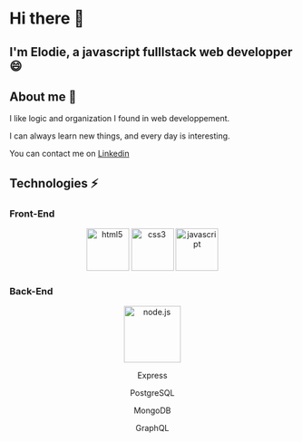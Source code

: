 # Hi there 👋

##  I'm Elodie, a javascript fulllstack web developper 😄

## About me  💬
I like logic and organization I found in web developpement.

I can always learn new things, and every day is interesting.

You can contact me on 
<a href="https://www.linkedin.com/in/elodie-faivre-15b33968/" > Linkedin </a>


## Technologies ⚡

### Front-End
<div align="center">
<img src="https://cdn.pixabay.com/photo/2017/08/05/11/16/logo-2582748_960_720.png" alt="html5" height=75>
<img src="https://cdn.pixabay.com/photo/2017/08/05/11/16/logo-2582747_960_720.png" alt="css3" height=75>
<img src="https://cdn.pixabay.com/photo/2015/04/23/17/41/javascript-736400_960_720.png" alt="javascript" height=75>
</div>


### Back-End
<div align="center">
<img src="https://cdn.pixabay.com/photo/2015/04/23/17/41/node-js-736399_960_720.png" alt="node.js" height=100>
<p> Express </p>
<p> PostgreSQL </p>
<p> MongoDB </p>  
<p> GraphQL </p>
</div>

<!--
**ElodieFaivre/ElodieFaivre** is a ✨ _special_ ✨ repository because its `README.md` (this file) appears on your GitHub profile.

Here are some ideas to get you started:

- 🔭 I’m currently working on ...
- 🌱 I’m currently learning ...
- 👯 I’m looking to collaborate on ...
- 🤔 I’m looking for help with ...
- 💬 Ask me about ...
- 📫 How to reach me: ...
- 😄 Pronouns: ...
- ⚡ Fun fact: ...
-->
